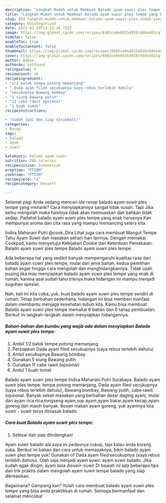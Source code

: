 ```yaml
---
description: "Langkah Mudah untuk Membuat Balado ayam suwir ples tempe yang Bikin Ngiler"
title: "Langkah Mudah untuk Membuat Balado ayam suwir ples tempe yang Bikin Ngiler"
slug: 852-langkah-mudah-untuk-membuat-balado-ayam-suwir-ples-tempe-yang-bikin-ngiler
category: Uncategorized
date: 2022-03-19T13:14:16.735Z
image: https://img-global.cpcdn.com/recipes/6985ce0e85554939/680x482cq70/balado-ayam-suwir-ples-tempe-foto-resep-utama.jpg
hideToc: false
enableToc: true
enableTocContent: false
thumbnail: https://img-global.cpcdn.com/recipes/6985ce0e85554939/680x482cq70/balado-ayam-suwir-ples-tempe-foto-resep-utama.jpg
cover: https://img-global.cpcdn.com/recipes/6985ce0e85554939/680x482cq70/balado-ayam-suwir-ples-tempe-foto-resep-utama.jpg
author: Admin
authorAv: notfound
ratingvalue: 4
reviewcount: 16
recipeingredient:
- "1/2 balok tempe potong memanjang"
- " Dada ayam filed secukupnya saya rebus terlebih dahulu"
- "secukupnya Bawang bombay"
- "5 siung Bawang putih"
- "11 cabe rawit opsional"
- "1 buah tomat"
recipeinstructions:

- "Sudah jadi dan siap dinikmati!"
categories:
- Resep
tags:
- balado
- ayam
- suwir

katakunci: balado ayam suwir 
nutrition: 285 calories
recipecuisine: Indonesian
preptime: "PT28M"
cooktime: "PT55M"
recipeyield: "2"
recipecategory: Dessert

---
```



Selamat pagi Anda sedang mencari ide resep balado ayam suwir ples tempe yang menarik? Cara menyiapkannya sangat tidak susah. Tapi Jika keliru mengolah maka hasilnya tidak akan memuaskan dan bahkan tidak sedap. Padahal balado ayam suwir ples tempe yang enak harusnya Kan mempunyai aroma dan cita rasa yang mampu memancing selera kita.


Indira Maharani Putri @cook_Dira Lihat juga cara membuat Mangut Tempe Tahu Ayam Suwir dan masakan sehari-hari lainnya. Dengan memakai Cookpad, kamu menyetujui Kebijakan Cookie dan Ketentuan Pemakaian. Balado ayam suwir ples tempe Balado ayam suwir ples tempe.

Ada beberapa hal yang sedikit banyak mempengaruhi kualitas rasa dari balado ayam suwir ples tempe, mulai dari jenis bahan, kedua pemilihan bahan segar hingga cara mengolah dan menghidangkannya. Tidak usah pusing jika mau menyiapkan balado ayam suwir ples tempe yang enak di rumah, karena asal sudah tahu triknya maka hidangan ini mampu menjadi suguhan spesial.


Nah, kali ini kita coba, yuk, buat balado ayam suwir ples tempe sendiri di rumah. Tetap berbahan sederhana, hidangan ini bisa memberi manfaat dalam membantu menjaga kesehatan tubuh kita. Kamu bisa membuat Balado ayam suwir ples tempe memakai 6 bahan dan 0 tahap pembuatan. Berikut ini langkah-langkah dalam menyiapkan hidangannya.

<!--inarticleads1-->

##### Bahan-bahan dan bumbu yang wajib ada dalam menyiapkan Balado ayam suwir ples tempe:

1. Ambil 1/2 balok tempe potong memanjang
1. Persiapkan  Dada ayam filed secukupnya (saya rebus terlebih dahulu)
1. Ambil secukupnya Bawang bombay
1. Gunakan 5 siung Bawang putih
1. Gunakan 11 cabe rawit (opsional)
1. Ambil 1 buah tomat


Balado ayam suwir ples tempe Indira Maharani Putri Surabaya. Balado ayam suwir ples tempe. tempe potong memanjang, Dada ayam filed secukupnya (saya rebus terlebih dahulu), Bawang bombay, Bawang putih, cabe rawit (opsional. Banyak sekali masakan yang berbahan dasar daging ayam, mulai dari ayam rica rica,tongseng ayam,sup ayam,ayam bakar,ayam kecap,ayam goreng dan masih banyak. Bosen makan ayam goreng, yuk ayamnya kita suwir - suwir terus dimasak balado. 

<!--inarticleads2-->

##### Cara buat Balado ayam suwir ples tempe:


1. Selesai dan siap dihidangkan!

Ayam suwir balado ala saya ini pedasnya cukup, tapi kalau anda kurang suka. Berikut ini bahan dan cara untuk memasaknya, bikin balado ayam suwir ples tempe yuk! Gunakan of Dada ayam filed secukupnya (saya rebus terlebih dahulu). Olah saja menjadi ayam suwir. ayam suwir balado. Jika sudah agak dingin, ayam bisa disuwir-suwir Di bawah ini ada beberapa tips dan trik praktis dalam mengolah ayam suwir tempe balado yang siap dikreasikan. 

Bagaimana? Gampang kan? Itulah cara membuat balado ayam suwir ples tempe yang bisa anda praktikkan di rumah. Semoga bermanfaat dan selamat mencoba!

